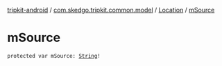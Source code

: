[tripkit-android](../../index.md) / [com.skedgo.tripkit.common.model](../index.md) / [Location](index.md) / [mSource](./m-source.md)

# mSource

`protected var mSource: `[`String`](https://kotlinlang.org/api/latest/jvm/stdlib/kotlin/-string/index.html)`!`
